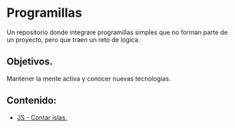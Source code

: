 # Programillas
Un repositorio donde integrare programillas simples que no forman parte de un proyecto, pero que traen un reto de logica.

## Objetivos.
Mantener la mente activa y conocer nuevas tecnologias.

## Contenido:

* [JS - Contar islas.](https://github.com/arthurfulldev/programillas/tree/master/Contar%20islas)